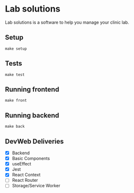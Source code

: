 # Lab solutions

Lab solutions is a software to help you manage your clinic lab.

## Setup

`make setup`

## Tests

`make test`

## Running frontend

`make front`

## Running backend

`make back`

## DevWeb Deliveries

- [x] Backend
- [x] Basic Components
- [x] useEffect
- [x] Jest
- [x] React Context
- [ ] React Router
- [ ] Storage/Service Worker
